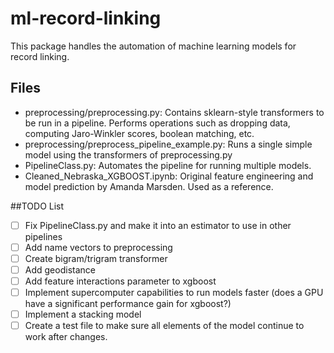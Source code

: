 # ml-record-linking
This package handles the automation of machine learning models for record linking.

## Files
- preprocessing/preprocessing.py: Contains sklearn-style transformers to be run in a pipeline. Performs operations such as dropping data,
computing Jaro-Winkler scores, boolean matching, etc.
- preprocessing/preprocess_pipeline_example.py: Runs a single simple model using the transformers of preprocessing.py
- PipelineClass.py: Automates the pipeline for running multiple models.
- Cleaned_Nebraska_XGBOOST.ipynb: Original feature engineering and model prediction by Amanda Marsden. Used as a reference.

##TODO List
- [ ] Fix PipelineClass.py and make it into an estimator to use in other pipelines
- [ ] Add name vectors to preprocessing
- [ ] Create bigram/trigram transformer
- [ ] Add geodistance
- [ ] Add feature interactions parameter to xgboost
- [ ] Implement supercomputer capabilities to run models faster (does a GPU have a significant performance gain for xgboost?)
- [ ] Implement a stacking model
- [ ] Create a test file to make sure all elements of the model continue to work after changes.
